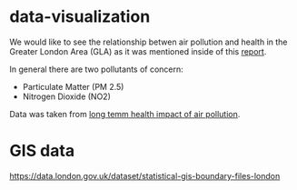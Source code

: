 # data-visualization

We would like to see the relationship betwen air pollution and health in the Greater London Area (GLA) as it was mentioned inside of
this [report](https://www.london.gov.uk/what-we-do/environment/pollution-and-air-quality/health-and-exposure-pollution).

In general there are two pollutants of concern:
- Particulate Matter (PM 2.5)
- Nitrogen Dioxide (NO2)

Data was taken from [long temm health impact of air pollution](https://data.london.gov.uk/dataset/long-term-health-impacts-of-air-pollution).

# GIS data
https://data.london.gov.uk/dataset/statistical-gis-boundary-files-london
